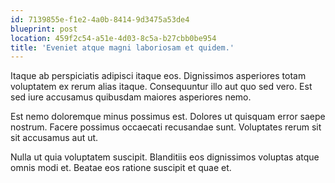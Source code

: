 ```yaml
---
id: 7139855e-f1e2-4a0b-8414-9d3475a53de4
blueprint: post
location: 459f2c54-a51e-4d03-8c5a-b27cbb0be954
title: 'Eveniet atque magni laboriosam et quidem.'
---
```

Itaque ab perspiciatis adipisci itaque eos. Dignissimos asperiores totam voluptatem ex rerum alias itaque. Consequuntur illo aut quo sed vero. Est sed iure accusamus quibusdam maiores asperiores nemo.

Est nemo doloremque minus possimus est. Dolores ut quisquam error saepe nostrum. Facere possimus occaecati recusandae sunt. Voluptates rerum sit sit accusamus aut ut.

Nulla ut quia voluptatem suscipit. Blanditiis eos dignissimos voluptas atque omnis modi et. Beatae eos ratione suscipit et quae et.